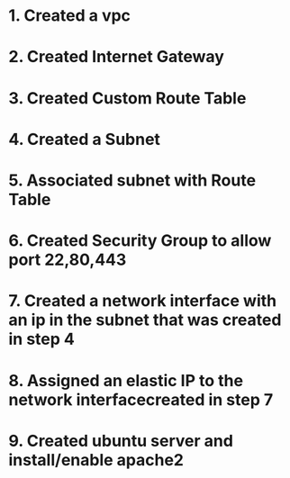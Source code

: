 # 1. Created a vpc
# 2. Created Internet Gateway
# 3. Created Custom Route Table
# 4. Created a Subnet
# 5. Associated subnet with Route Table
# 6. Created Security Group to allow port 22,80,443
# 7. Created a network interface with an ip in the subnet that was created in step 4
# 8. Assigned an elastic IP to the network interfacecreated in step 7
# 9. Created ubuntu server and install/enable apache2